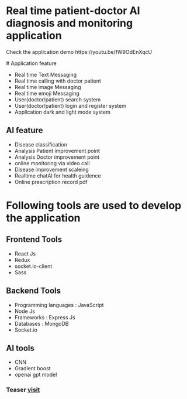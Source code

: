 # Real time patient-doctor AI diagnosis  and monitoring application

<p>Check the application demo https://youtu.be/fW9OdEnXqcU</p>
# Application feature

  - Real time Text Messaging
  - Real time calling with doctor patient
  - Real time image Messaging
  - Real time emoji Messaging
  - User(doctor/patient) search system
  - User(doctor/patient) login and register system
  - Application dark and light mode system

  ## AI feature
    
  - Disease classification
  - Analysis Patient improvement point
  - Analysis Doctor improvement point
  - online monitoring via video call
  - Disease improvement scaleing
  - Realtime chatAI for health guidence
  - Online prescription record pdf
  
  
# Following tools are used to develop the application
    
  ## Frontend Tools
    
  - React Js
  - Redux
  - socket.io-client
  - Sass
    
  ## Backend Tools
    
  - Programming languages : JavaScript
  - Node Js
  - Frameworks : Express Js
  - Databases : MongoDB
  - Socket.io

  ## AI tools
    
  - CNN
  - Gradient boost
  - openai gpt model
 
  


   
### Teaser [visit]()
